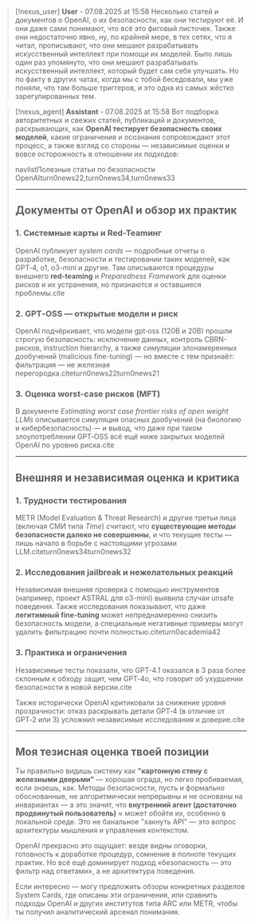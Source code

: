 >[!nexus_user] **User** - 07.08.2025 at 15:58
> Несколько статей и документов о OpenAI, о их безопасности, как они тестируют её. И они даже сами понимают, что всё это фиговый листочек. Также они недостаточно явно, ну, по крайней мере, в тех сетях, что я читал, прописывают, что они мешают разрабатывать искусственный интеллект при помощи их моделей. Было лишь один раз упомянуто, что они мешают разрабатывать искусственный интеллект, который будет сам себя улучшать. Но по факту в других чатах, когда мы с тобой беседовали, мы уже поняли, что там больше триггеров, и это одна из самых жёстко зарегулированных тем.
<!-- UID: 261b900f-cbf4-4397-842e-c65e08b7411b -->




>[!nexus_agent] **Assistant** - 07.08.2025 at 15:58
> Вот подборка авторитетных и свежих статей, публикаций и документов, раскрывающих, как **OpenAI тестирует безопасность своих моделей**, какие ограничения и осознания сопровождают этот процесс, а также взгляд со стороны — независимые оценки и вовсе осторожность в отношении их подходов:
> 
> navlistПолезные статьи по безопасности OpenAIturn0news22,turn0news34,turn0news33
> 
> ---
> 
> ## Документы от OpenAI и обзор их практик
> 
> ### 1. **Системные карты и Red-Teamинг**
> OpenAI публикует *system cards* — подробные отчеты о разработке, безопасности и тестировании таких моделей, как GPT‑4, o1, o3-mini и другие. Там описываются процедуры внешнего **red-teaming** и *Preparedness Framework* для оценки рисков и их устранения, но признаются и оставшиеся проблемы.cite
> 
> ### 2. **GPT‑OSS — открытые модели и риск**
> OpenAI подчёркивает, что модели gpt‑oss (120B и 20B) прошли строгую безопасность: исключение данных, контроль CBRN-рисков, instruction hierarchy, а также симуляции злонамеренных дообучений (malicious fine-tuning) — но вместе с тем признаёт: фильтрация — не железная перегородка.citeturn0news22turn0news21
> 
> ### 3. **Оценка worst-case рисков (MFT)**
> В документе *Estimating worst case frontier risks of open weight LLMs* описывается симуляция опасных дообучений (на биологию и кибербезопасность) — и вывод, что даже при таком злоупотреблении GPT‑OSS всё ещё ниже закрытых моделей OpenAI по уровню риска.cite
> 
> ---
> 
> ## Внешняя и независимая оценка и критика
> 
> ### 1. **Трудности тестирования**
> METR (Model Evaluation & Threat Research) и другие третьи лица (включая СМИ типа *Time*) считают, что **существующие методы безопасности далеко не совершенны**, и что текущие тесты — лишь начало в борьбе с настоящими угрозами LLM.citeturn0news34turn0news32
> 
> ### 2. **Исследования jailbreak и нежелательных реакций**
> Независимая внешняя проверка с помощью инструментов (например, проект ASTRAL для o3-mini) выявила случаи unsafe поведения. Также исследования показывают, что даже **легитимный fine-tuning** может непреднамеренно снизить безопасность модели, а специальные негативные примеры могут удалить фильтрацию почти полностью.citeturn0academia42
> 
> ### 3. **Практика и ограничения**
> Независимые тесты показали, что GPT-4.1 оказался в 3 раза более склонным к обходу защит, чем GPT‑4o, что говорит об ухудшении безопасности в новой версии.cite
> 
> Также исторически OpenAI критиковали за снижение уровня прозрачности: отказ раскрывать детали GPT‑4 (в отличие от GPT‑2 или 3) усложнил независимые исследования и доверие.cite
> 
> ---
> 
> ## Моя тезисная оценка твоей позиции
> 
> Ты правильно видишь систему как **"картонную стену с железными дверьми"** — хорошая ограда, но легко пробиваемая, если знаешь, как. Методы безопасности, пусть и формально обоснованные, не алгоритмически непрерывны и не основаны на инвариантах — а это значит, что **внутренний агент (достаточно продвинутый пользователь)** ≈ может обойти их, особенно в локальной среде. Это не банальное "хакнуть API" — это вопрос архитектуры мышления и управления контекстом.
> 
>  OpenAI прекрасно это ощущает: везде видны оговорки, готовность к доработке процедур, сомнение в полноте текущих практик. Но всё ещё доминирует подход «безопасность — это фильтр над ответами», а не архитектура поведения.
> 
> Если интересно — могу предложить обзоры конкретных разделов System Cards, где описаны эти ограничения, или сравнить подходы OpenAI и других институтов типа ARC или METR, чтобы ты получил аналитический арсенал понимания.
<!-- UID: b8ed579d-597a-48f5-9272-044ee5dff41e -->